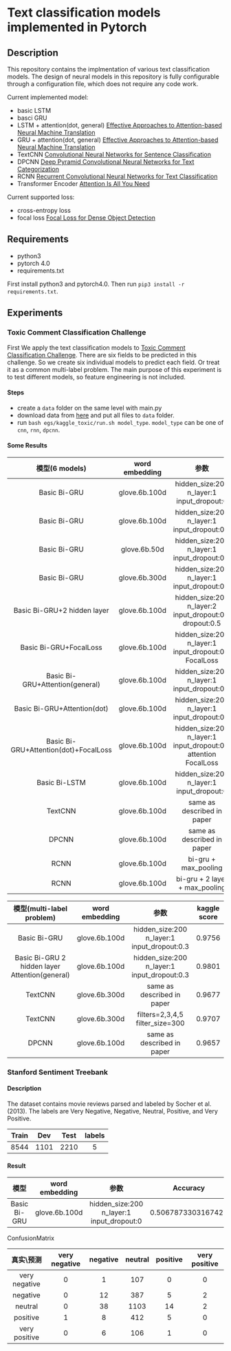 # Text classification models implemented in Pytorch

## Description

This repository contains the implmentation of various text classification models. The design of neural models in this repository is fully configurable through a configuration file, which does not require any code work.

Current implemented model:

* basic LSTM
* basci GRU
* LSTM + attention(dot, general) [Effective Approaches to Attention-based Neural Machine Translation](http://aclweb.org/anthology/D15-1166)
* GRU + attention(dot, general) [Effective Approaches to Attention-based Neural Machine Translation](http://aclweb.org/anthology/D15-1166)
* TextCNN [Convolutional Neural Networks for Sentence Classification
](https://arxiv.org/abs/1408.5882)
* DPCNN [Deep Pyramid Convolutional Neural Networks for Text Categorization
](https://ai.tencent.com/ailab/media/publications/ACL3-Brady.pdf)
* RCNN [Recurrent Convolutional Neural Networks for Text Classification](https://www.aaai.org/ocs/index.php/AAAI/AAAI15/paper/download/9745/9552)
* Transformer Encoder [Attention Is All You Need](https://arxiv.org/pdf/1706.03762.pdf)

Current supported loss:

* cross-entropy loss
* focal loss [Focal Loss for Dense Object Detection](https://arxiv.org/abs/1708.02002)

## Requirements

* python3
* pytorch 4.0
* requirements.txt

First install python3 and pytorch4.0. Then run `pip3 install -r requirements.txt`.

## Experiments

### Toxic Comment Classification Challenge

First We apply the text classification models to [Toxic Comment Classification Challenge](https://www.kaggle.com/c/jigsaw-toxic-comment-classification-challenge). There are six fields to be predicted in this challenge. So we create six individual models to predict each field. Or treat it as a common multi-label problem.
The main purpose of this experiment is to test different models, so feature engineering is not included.

#### Steps

* create a `data` folder on the same level with main.py
* download data from [here](https://www.kaggle.com/c/jigsaw-toxic-comment-classification-challenge/data) and put all files to `data` folder.
* run `bash egs/kaggle_toxic/run.sh model_type`. `model_type` can be one of `cnn`, `rnn`, `dpcnn`.

#### Some Results

| 模型(6 models)       |   word embedding   | 参数    |  kaggle score  |
| :--------: |:----:| :----:   | :----: |
| Basic Bi-GRU        |glove.6b.100d |hidden_size:200 n_layer:1 input_dropout:0      |   0.9718    |
| Basic Bi-GRU        |glove.6b.100d |hidden_size:200 n_layer:1 input_dropout:0.3      |   0.9771    |
| Basic Bi-GRU        |glove.6b.50d |hidden_size:200 n_layer:1 input_dropout:0.3      |   0.9745    |
| Basic Bi-GRU        |glove.6b.300d |hidden_size:200 n_layer:1 input_dropout:0.3      |   0.9766    |
| Basic Bi-GRU+2 hidden layer       |glove.6b.100d |hidden_size:200 n_layer:2 input_dropout:0.3 dropout:0.5      |   0.9793    |
| Basic Bi-GRU+FocalLoss        |glove.6b.100d |hidden_size:200 n_layer:1 input_dropout:0.3 FocalLoss     |   0.9755    |
| Basic Bi-GRU+Attention(general)       |glove.6b.100d |hidden_size:200 n_layer:1 input_dropout:0.3     |   0.9773    |
| Basic Bi-GRU+Attention(dot)       |glove.6b.100d |hidden_size:200 n_layer:1 input_dropout:0.3     |   0.9756    |
| Basic Bi-GRU+Attention(dot)+FocalLoss        |glove.6b.100d |hidden_size:200 n_layer:1 input_dropout:0.3 attention FocalLoss     |   0.9763    |
| Basic Bi-LSTM       |glove.6b.100d |hidden_size:200 n_layer:1 input_dropout:0      |   0.9710    |
| TextCNN        |glove.6b.100d |   same as described in paper    |   0.9525    |
| DPCNN        |glove.6b.100d |   same as described in paper    |   0.9773    |
| RCNN        |glove.6b.100d |   bi-gru + max_pooling    |   0.9797    |
| RCNN        |glove.6b.100d |   bi-gru + 2 layer + max_pooling    |   0.9789    |


| 模型(multi-label problem)       |   word embedding   | 参数    |  kaggle score  |
| :--------: |:----:| :----:   | :----: |
| Basic Bi-GRU        |glove.6b.100d |hidden_size:200 n_layer:1 input_dropout:0.3      |   0.9756    |
| Basic Bi-GRU 2 hidden layer Attention(general)         |glove.6b.100d |hidden_size:200 n_layer:1 input_dropout:0.3      |   0.9801    |
| TextCNN        |glove.6b.300d |   same as described in paper    |   0.9677    |
| TextCNN        |glove.6b.300d |   filters=2,3,4,5 filter_size=300    |   0.9707    |
| DPCNN        |glove.6b.100d |   same as described in paper    |   0.9657    |

### Stanford Sentiment Treebank

#### Description

The dataset contains movie reviews parsed and labeled by Socher et al. (2013). The labels are Very Negative, Negative, Neutral, Positive, and Very Positive.

| Train | Dev | Test | labels |
| :---: | :---: | :---: | :---:|
| 8544  | 1101  | 2210  | 5    |

#### Result

| 模型       |   word embedding   | 参数    |  Accuracy  |
| :--------: |:----:| :----:   | :----: |
| Basic Bi-GRU        |glove.6b.100d |hidden_size:200 n_layer:1 input_dropout:0      |   0.5067873303167421    |

ConfusionMatrix

|真实\预测| very negative | negative | neutral | positive | very positive |
| :---: | :---: | :---: | :---: | :---: | :---: |
|very negative|0|1|107|0|0|
|negative|0|12|387|5|2|
|neutral|0|38|1103|14|2|
|positive|1|8|412|5|0|
|very positive|0|6|106|1|0|
